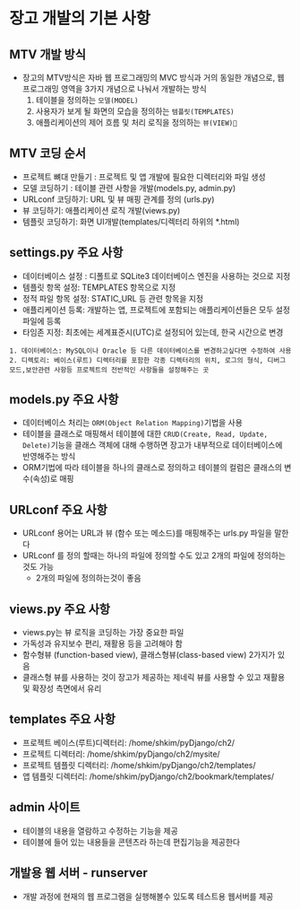 # 장고 개발의 기본 사항

## MTV 개발 방식

+ 장고의 MTV방식은 자바 웹 프로그래밍의 MVC 방식과 거의 동일한 개념으로, 웹 프로그래밍 영역을 3가지 개념으로 나눠서 개발하는 방식
	1. 테이블을 정의하는 `모델(MODEL)`
	2. 사용자가 보게 될 화면의 모습을 정의하는 `템플릿(TEMPLATES)`
	3. 애플리케이션의 제어 흐름 및 처리 로직을 정의하는 `뷰(VIEW)`

## MTV 코딩 순서

+ 프로젝트 뼈대 만들기 : 프로젝트 및 앱 개발에 필요한 디렉터리와 파일 생성
+ 모델 코딩하기 : 테이블 관련 사항을 개발(models.py, admin.py)
+ URLconf 코딩하기: URL 및 뷰 매핑 관계를 정의 (urls.py)
+ 뷰 코딩하기: 애플리케이션 로직 개발(views.py)
+ 템플릿 코딩하기: 화면 UI개발(templates/디렉터리 하위의 *.html)


## settings.py 주요 사항
+ 데이터베이스 설정 : 디폴트로 SQLite3 데이터베이스 엔진을 사용하는 것으로 지정
+ 템플릿 항목 설정: TEMPLATES 항목으로 지정
+ 정적 파일 항목 설정: STATIC_URL 등 관련 항목을 지정
+ 애플리케이션 등록: 개발하는 앱, 프로젝트에 포함되는 애플리케이션들은 모두 설정 파일에 등록
+ 타임존 지정: 최초에는 세계표준시(UTC)로 설정되어 있는데, 한국 시간으로 변경

```
1. 데이터베이스: MySQL이나 Oracle 등 다른 데이터베이스를 변경하고싶다면 수정하여 사용
2. 디렉토리: 베이스(루트) 디렉터리를 포함한 각종 디렉터리의 위치, 로그의 형식, 디버그 모드,보안관련 사항등 프로젝트의 전반적인 사항들을 설정해주는 곳 
```


## models.py 주요 사항

+ 데이터베이스 처리는 `ORM(Object Relation Mapping)`기법을 사용
+ 테이블을 클래스로 매핑해서 테이블에 대한 `CRUD(Create, Read, Update, Delete)`기능을 클래스 객체에 대해 수행하면 장고가 내부적으로 데이터베이스에 반영해주는 방식
+ ORM기법에 따라 테이블을 하나의 클래스로 정의하고 테이블의 컬럼은 클래스의 변수(속성)로 매핑


## URLconf 주요 사항
+ URLconf 용어는 URL과 뷰 (함수 또는 메소드)를 매핑해주는 urls.py 파일을 말한다
+ URLconf 를 정의 할때는 하나의 파일에 정의할 수도 있고 2개의 파일에 정의하는것도 가능
	+ 2개의 파일에 정의하는것이 좋음

## views.py 주요 사항
+ views.py는 뷰 로직을 코딩하는 가장 중요한 파일
+ 가독성과 유지보수 편리, 재활용 등을 고려해야 함
+ 함수형뷰 (function-based view), 클래스형뷰(class-based view) 2가지가 있음
+ 클래스형 뷰를 사용하는 것이 장고가 제공하는 제네릭 뷰를 사용할 수 있고 재활용 및 확장성 측면에서 유리


## templates 주요 사항
+ 프로젝트 베이스(루트)디렉터리: /home/shkim/pyDjango/ch2/
+ 프로젝트 디렉터리: /home/shkim/pyDjango/ch2/mysite/
+ 프로젝트 템플릿 디렉터리: /home/shkim/pyDjango/ch2/templates/
+ 앱 템플릿 디렉터리: /home/shkim/pyDjango/ch2/bookmark/templates/


## admin 사이트
+ 테이블의 내용을 열람하고 수정하는 기능을 제공
+ 테이블에 들어 있는 내용들을 콘텐츠라 하는데 편집기능을 제공한다


## 개발용 웹 서버 - runserver

+ 개발 과정에 현재의 웹 프로그램을 실행해볼수 있도록 테스트용 웹서버를 제공



